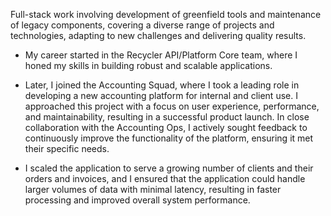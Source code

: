 Full-stack work involving development of greenfield tools and maintenance of legacy components, covering a diverse range of projects and technologies, adapting to new challenges and delivering quality results.

- My career started in the Recycler API/Platform Core team, where I honed my skills in building robust and scalable applications.

- Later, I joined the Accounting Squad, where I took a leading role in developing a new accounting platform for internal and client use. I approached this project with a focus on user experience, performance, and maintainability, resulting in a successful product launch. In close collaboration with the Accounting Ops, I actively sought feedback to continuously improve the functionality of the platform, ensuring it met their specific needs.

- I scaled the application to serve a growing number of clients and their orders and invoices, and I ensured that the application could handle larger volumes of data with minimal latency, resulting in faster processing and improved overall system performance.
